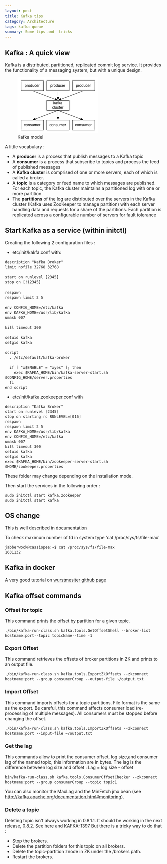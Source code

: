 ```yaml
---
layout: post
title: Kafka tips
category: Architecture
tags: kafka queue
summary: Some tips and  tricks
---
```


## Kafka : A quick view

Kafka is a distributed, partitioned, replicated commit log service. It provides the functionality of a messaging system, but with a unique design.

<figure>
  <img src="/blog/assets/images/kafka/kafka-model.png" />
  <figcaption>Kafka model</figcaption>
</figure>

A little vocabulary :

- A **producer** is a process that publish messages to a Kafka topic
- A **consumer** is a process that subscribe to topics and process the feed of published messages
- A **Kafka cluster** is comprised of one or more servers, each of which is called a broker.
- A **topic** is a category or feed name to which messages are published. For each topic, the Kafka cluster maintains a partitioned log with one or more partition.
- The **partitions** of the log are distributed over the servers in the Kafka cluster (Kafka uses ZooKeeper to manage partition) with each server handling data and requests for a share of the partitions. Each partition is replicated across a configurable number of servers for fault tolerance


## Start Kafka as a service (within initctl)
Creating the following 2 configuration files :

- etc/init/kakfa.conf with: ​

```
description "Kafka Broker"
limit nofile 32768 32768

start on runlevel [2345]
stop on [!12345]

respawn
respawn limit 2 5

env CONFIG_HOME=/etc/kafka
env KAFKA_HOME=/usr/lib/kafka
umask 007

kill timeout 300

setuid kafka
setgid kafka

script
  . /etc/default/kafka-broker

  if [ "x$ENABLE" = "xyes" ]; then
    exec $KAFKA_HOME/bin/kafka-server-start.sh $CONFIG_HOME/server.properties
  fi
end script
```

- etc/init/kafka.zookeeper.conf​ with

```
description "Kafka Broker"
start on runlevel [2345]
stop on starting rc RUNLEVEL=[016]
respawn
respawn limit 2 5
env KAFKA_HOME=/usr/lib/kafka
env CONFIG_HOME=/etc/kafka
umask 007
kill timeout 300
setuid kafka
setgid kafka
exec $KAFKA_HOME/bin/zookeeper-server-start.sh $HOME/zookeeper.properties
```

These folder may change depending on the installation mode.

Then start the services in the following order :

```
sudo initctl start kafka.zookeeper
sudo initctl start kafka​
```

## OS change

This is well described in [documentation](https://kafka.apache.org/08/documentation.html#os)

To check maximum number of fd in system type 'cat /proc/sys/fs/file-max'

```
jabberwock@cassiopee:~$ cat /proc/sys/fs/file-max
1631132
```

## Kafka in docker

A very good tutorial on [wurstmesiter github page](http://wurstmeister.github.io/kafka-docker/)

## Kafka offset commands

### Offset for topic
This command prints the offset by partition for a given topic.

```
./bin/kafka-run-class.sh kafka.tools.GetOffsetShell --broker-list hostname:port--topic topicName--time -1
```

### Export Offset
This command retrieves the offsets of broker partitions in ZK and prints to an output file.

```
./bin/kafka-run-class.sh kafka.tools.ExportZkOffsets --zkconnect hostname:port --group consumerGroup --output-file ~/output.txt 
```

### Import Offset
This command imports offsets for a topic partitions. File format is the same as the export. Be careful, this command affects consumer load (re-processing of multiple messages). All consumers must be stopped before changing the offset.

```
./bin/kafka-run-class.sh kafka.tools.ImportZkOffsets --zkconnect hostname:port --input-file ~/output.txt
```

### Get the lag
This commands allow to print the consumer offset, log size,and consumer lag of the named topic, this information are in bytes.
The lag is the difference between log size and offset :
Lag = log size - offset

```
bin/kafka-run-class.sh kafka.tools.ConsumerOffsetChecker --zkconnect hostname:port --group consumerGroup --topic topic1
```

You can also monitor the MaxLag and the MinFetch jmx bean (see http://kafka.apache.org/documentation.html#monitoring).

### Delete a topic
Deleting topic isn't always working in 0.8.1.1. It should be working in the next release, 0.8.2. See [here](https://cwiki.apache.org/confluence/display/KAFKA/FAQ#FAQ-Isitpossibletodeleteatopic?) and [KAFKA-1397](https://issues.apache.org/jira/browse/KAFKA-1397)
But there is a tricky way to do that :
- Stop the brokers.
- Delete the partition folders for this topic on all brokers.
- Delete the topic-partition znode in ZK under the /brokers path.
- Restart the brokers.

